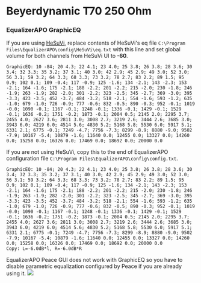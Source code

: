 # Beyerdynamic T70 250 Ohm
### EqualizerAPO GraphicEQ
If you are using [HeSuVi](https://sourceforge.net/projects/hesuvi/), replace contents of HeSuVi's eq file `C:\Program Files\EqualizerAPO\config\HeSuVi\eq.txt` with this line and set global volume for both channels from HeSuVi UI to **-60**.
```
GraphicEQ: 10 -84; 20 4.3; 22 4.1; 23 4.0; 25 3.8; 26 3.8; 28 3.6; 30 3.4; 32 3.3; 35 3.2; 37 3.1; 40 3.0; 42 2.9; 45 2.9; 49 3.0; 52 3.0; 56 3.1; 59 3.2; 64 3.3; 68 3.3; 73 3.2; 78 2.7; 83 2.2; 89 1.5; 95 0.9; 102 0.1; 109 -0.4; 117 -0.9; 125 -1.6; 134 -2.1; 143 -2.3; 153 -2.1; 164 -1.6; 175 -2.1; 188 -2.2; 201 -2.2; 215 -2.0; 230 -1.8; 246 -1.9; 263 -1.9; 282 -2.0; 301 -2.2; 323 -2.5; 345 -2.7; 369 -3.0; 395 -3.3; 423 -3.5; 452 -3.7; 484 -3.2; 518 -2.1; 554 -1.6; 593 -1.2; 635 -1.0; 679 -1.0; 726 -0.9; 777 -0.6; 832 -0.5; 890 -0.3; 952 -0.1; 1019 -0.0; 1090 -0.1; 1167 -0.1; 1248 -0.1; 1336 -0.1; 1429 -0.1; 1529 -0.1; 1636 -0.2; 1751 -0.2; 1873 -0.1; 2004 0.5; 2145 2.0; 2295 3.7; 2455 4.0; 2627 3.6; 2811 3.0; 3008 2.7; 3219 2.6; 3444 2.6; 3685 3.0; 3943 6.0; 4219 6.0; 4514 5.6; 4830 5.2; 5168 5.8; 5530 6.0; 5917 5.1; 6331 2.1; 6775 -0.1; 7249 -4.7; 7756 -7.3; 8299 -8.9; 8880 -9.0; 9502 -7.9; 10167 -5.4; 10879 -1.6; 11640 0.0; 12455 0.0; 13327 0.0; 14260 0.0; 15258 0.0; 16326 0.0; 17469 0.0; 18692 0.0; 20000 0.0
```
If you are not using HeSuVi, copy this to the end of EqualizerAPO configuration file `C:\Program Files\EqualizerAPO\config\config.txt`.
```
GraphicEQ: 10 -84; 20 4.3; 22 4.1; 23 4.0; 25 3.8; 26 3.8; 28 3.6; 30 3.4; 32 3.3; 35 3.2; 37 3.1; 40 3.0; 42 2.9; 45 2.9; 49 3.0; 52 3.0; 56 3.1; 59 3.2; 64 3.3; 68 3.3; 73 3.2; 78 2.7; 83 2.2; 89 1.5; 95 0.9; 102 0.1; 109 -0.4; 117 -0.9; 125 -1.6; 134 -2.1; 143 -2.3; 153 -2.1; 164 -1.6; 175 -2.1; 188 -2.2; 201 -2.2; 215 -2.0; 230 -1.8; 246 -1.9; 263 -1.9; 282 -2.0; 301 -2.2; 323 -2.5; 345 -2.7; 369 -3.0; 395 -3.3; 423 -3.5; 452 -3.7; 484 -3.2; 518 -2.1; 554 -1.6; 593 -1.2; 635 -1.0; 679 -1.0; 726 -0.9; 777 -0.6; 832 -0.5; 890 -0.3; 952 -0.1; 1019 -0.0; 1090 -0.1; 1167 -0.1; 1248 -0.1; 1336 -0.1; 1429 -0.1; 1529 -0.1; 1636 -0.2; 1751 -0.2; 1873 -0.1; 2004 0.5; 2145 2.0; 2295 3.7; 2455 4.0; 2627 3.6; 2811 3.0; 3008 2.7; 3219 2.6; 3444 2.6; 3685 3.0; 3943 6.0; 4219 6.0; 4514 5.6; 4830 5.2; 5168 5.8; 5530 6.0; 5917 5.1; 6331 2.1; 6775 -0.1; 7249 -4.7; 7756 -7.3; 8299 -8.9; 8880 -9.0; 9502 -7.9; 10167 -5.4; 10879 -1.6; 11640 0.0; 12455 0.0; 13327 0.0; 14260 0.0; 15258 0.0; 16326 0.0; 17469 0.0; 18692 0.0; 20000 0.0
Copy: L=-6.0dB*l, R=-6.0dB*R
```
EqualizerAPO Peace GUI does not work with GraphicEQ so you have to disable parametric equalization configured by Peace if you are already using it.
![](https://raw.githubusercontent.com/jaakkopasanen/AutoEq/master/results/Innerfidelity%202017/innerfidelity/onear/Beyerdynamic%20T70%20250%20Ohm/Beyerdynamic%20T70%20250%20Ohm.png)
